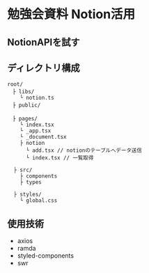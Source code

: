 # 勉強会資料 Notion活用

## NotionAPIを試す

## ディレクトリ構成

```tree
root/
　├ libs/
    └ notion.ts 
　├ public/

　├ pages/
    └ index.tsx
    └ _app.tsx
    └ _document.tsx
    ├ notion
      └ add.tsx // notionのテーブルへデータ送信
      └ index.tsx // 一覧取得

  ├ src/
    ├ components
    ├ types

  ├ styles/
    └ global.css 

```

## 使用技術

- axios
- ramda
- styled-components
- swr
